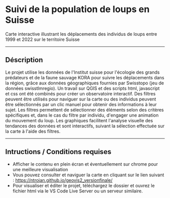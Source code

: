 # Suivi de la population de loups en Suisse
Carte interactive illustrant les déplacements des individus de loups entre 1999 et 2022 sur le territoire Suisse

---

## Déscription
Le projet utilise les données de l'Institut suisse pour l'écologie des grands prédateurs et de la faune sauvage KORA pour suivre les déplacements dans la région, grâce aux données géographiques fournies par Swisstopo (jeu de données swisstlmregio). Un travail sur QGIS et des scripts html, javascript et css ont été combinés pour créer un observatoire interactif. 
Des filtres peuvent être utilisés pour naviguer sur la carte ou des individus peuvent être sélectionnés par un clic manuel pour obtenir des informations à leur sujet. Les filtres permettent de sélectionner des éléments selon des critères spécifiques et, dans le cas du filtre par individu, d'engager une animation du mouvement du loup. Les graphiques facilitent l'analyse visuelle des tendances des données et sont interactifs, suivant la sélection effectuée sur la carte à l'aide des filtres. 

---

## Intructions / Conditions requises
- Afficher le contenu en plein écran et éventuellement sur chrome pour une meilleure visualisation
- Vous pouvez consulter et naviguer la carte en cliquant sur le lien suivant : https://ntrojan.github.io/geovis2_versionfinale/
- Pour visualiser et éditer le projet, téléchargez le dossier et ouvrez le fichier html via le VS Code Live Server ou un serveur similaire. 

